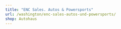 ```yaml
---
title: "ENC Sales. Autos & Powersports"
url: /washington/enc-sales-autos-und-powersports/
shop: Autohaus
---
```

